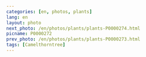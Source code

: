 ```yaml
---
categories: [en, photos, plants]
lang: en
layout: photo
next_photo: /en/photos/plants/plants-P0000274.html
picname: P0000272
prev_photo: /en/photos/plants/plants-P0000273.html
tags: [Camelthorntree]
---
```

